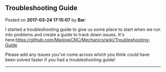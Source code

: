 ## Troubleshooting Guide
Posted on **2017-03-24 17:15:07** by **Bar**:

I started a troubleshooting guide to give us some place to start when we run into problems and create a guide to track down issues. It's here:https://github.com/MaslowCNC/Mechanics/wiki/Troubleshooting-Guide 

Please add any issues you've come across which you think could have been solved faster if you had a troubleshooting guide!

---

